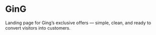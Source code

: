 # GinG
Landing page for Ging’s exclusive offers — simple, clean, and ready to convert visitors into customers.
